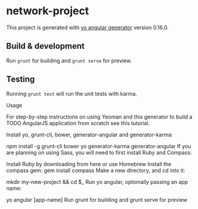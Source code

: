 # network-project

This project is generated with [yo angular generator](https://github.com/yeoman/generator-angular)
version 0.16.0.

## Build & development

Run `grunt` for building and `grunt serve` for preview.

## Testing

Running `grunt test` will run the unit tests with karma.

Usage

For step-by-step instructions on using Yeoman and this generator to build a TODO AngularJS application from scratch see this tutorial.

Install yo, grunt-cli, bower, generator-angular and generator-karma:

npm install -g grunt-cli bower yo generator-karma generator-angular
If you are planning on using Sass, you will need to first install Ruby and Compass:

Install Ruby by downloading from here or use Homebrew
Install the compass gem:
gem install compass
Make a new directory, and cd into it:

mkdir my-new-project && cd $_
Run yo angular, optionally passing an app name:

yo angular [app-name]
Run grunt for building and grunt serve for preview